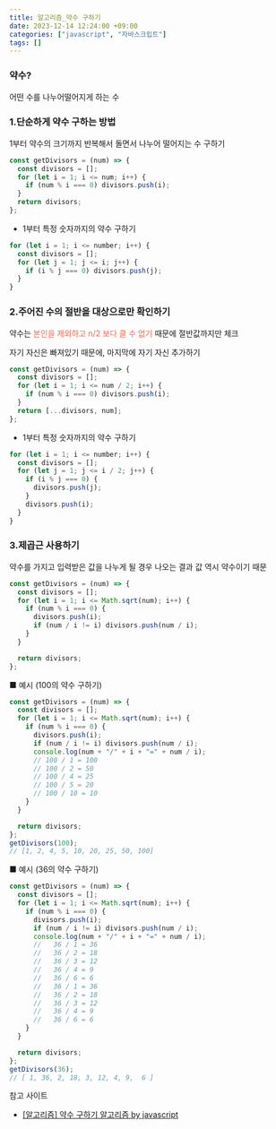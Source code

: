 ```yaml
---
title: 알고리즘_약수 구하기
date: 2023-12-14 12:24:00 +09:00
categories: ["javascript", "자바스크립트"]
tags: []
---
```


### 약수?

어떤 수를 나누어떨어지게 하는 수

### 1.단순하게 약수 구하는 방법

1부터 약수의 크기까지 반복해서 돌면서 나누어 떨어지는 수 구하기

```js
const getDivisors = (num) => {
  const divisors = [];
  for (let i = 1; i <= num; i++) {
    if (num % i === 0) divisors.push(i);
  }
  return divisors;
};
```

- 1부터 특정 숫자까지의 약수 구하기

```js
for (let i = 1; i <= number; i++) {
  const divisors = [];
  for (let j = 1; j <= i; j++) {
    if (i % j === 0) divisors.push(j);
  }
}
```

### 2.주어진 수의 절반을 대상으로만 확인하기

약수는 <span style="color:tomato">본인을 제외하고 n/2 보다 클 수 없기</span> 때문에 절반값까지만 체크

자기 자신은 빠져있기 때문에, 마지막에 자기 자신 추가하기

```js
const getDivisors = (num) => {
  const divisors = [];
  for (let i = 1; i <= num / 2; i++) {
    if (num % i === 0) divisors.push(i);
  }
  return [...divisors, num];
};
```

- 1부터 특정 숫자까지의 약수 구하기

```js
for (let i = 1; i <= number; i++) {
  const divisors = [];
  for (let j = 1; j <= i / 2; j++) {
    if (i % j === 0) {
      divisors.push(j);
    }
    divisors.push(i);
  }
}
```

### 3.제곱근 사용하기

약수를 가지고 입력받은 값을 나누게 될 경우 나오는 결과 값 역시 약수이기 때문

```js
const getDivisors = (num) => {
  const divisors = [];
  for (let i = 1; i <= Math.sqrt(num); i++) {
    if (num % i === 0) {
      divisors.push(i);
      if (num / i != i) divisors.push(num / i);
    }
  }

  return divisors;
};
```

■ 예시 (100의 약수 구하기)

```js
const getDivisors = (num) => {
  const divisors = [];
  for (let i = 1; i <= Math.sqrt(num); i++) {
    if (num % i === 0) {
      divisors.push(i);
      if (num / i != i) divisors.push(num / i);
      console.log(num + "/" + i + "=" + num / i);
      // 100 / 1 = 100
      // 100 / 2 = 50
      // 100 / 4 = 25
      // 100 / 5 = 20
      // 100 / 10 = 10
    }
  }

  return divisors;
};
getDivisors(100);
// [1, 2, 4, 5, 10, 20, 25, 50, 100]
```

■ 예시 (36의 약수 구하기)

```js
const getDivisors = (num) => {
  const divisors = [];
  for (let i = 1; i <= Math.sqrt(num); i++) {
    if (num % i === 0) {
      divisors.push(i);
      if (num / i != i) divisors.push(num / i);
      console.log(num + "/" + i + "=" + num / i);
      //   36 / 1 = 36
      //   36 / 2 = 18
      //   36 / 3 = 12
      //   36 / 4 = 9
      //   36 / 6 = 6
      //   36 / 1 = 36
      //   36 / 2 = 18
      //   36 / 3 = 12
      //   36 / 4 = 9
      //   36 / 6 = 6
    }
  }

  return divisors;
};
getDivisors(36);
// [ 1, 36, 2, 18, 3, 12, 4, 9,  6 ]
```

참고 사이트

- [[알고리즘] 약수 구하기 알고리즘 by javascript](https://mine-it-record.tistory.com/522)
